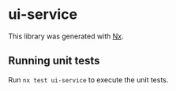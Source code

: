 # ui-service

This library was generated with [Nx](https://nx.dev).

## Running unit tests

Run `nx test ui-service` to execute the unit tests.
